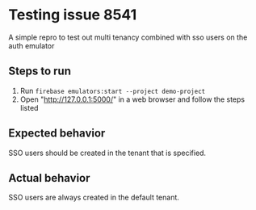 # Testing issue 8541

A simple repro to test out multi tenancy combined with sso users on the auth emulator
## Steps to run

1. Run `firebase emulators:start --project demo-project`
2. Open "http://127.0.0.1:5000/" in a web browser and follow the steps listed

## Expected behavior

SSO users should be created in the tenant that is specified.

## Actual behavior

SSO users are always created in the default tenant.

